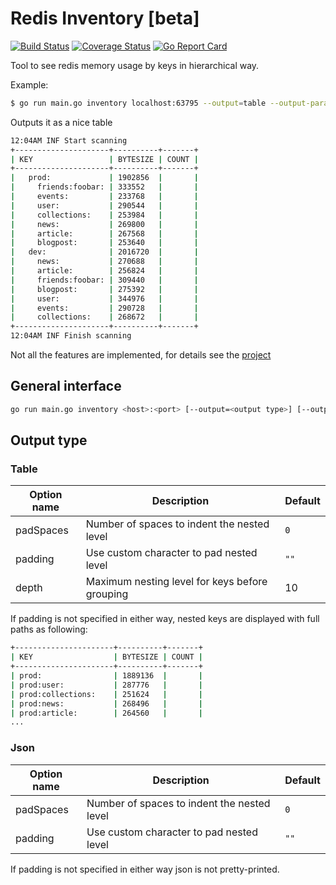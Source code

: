 Redis Inventory [beta]
=====================

[![Build Status](https://travis-ci.com/obukhov/redis-inventory.svg?branch=master)](https://travis-ci.com/obukhov/redis-inventory)
[![Coverage Status](https://coveralls.io/repos/github/obukhov/redis-inventory/badge.svg?branch=master)](https://coveralls.io/github/obukhov/redis-inventory?branch=master)
[![Go Report Card](https://goreportcard.com/badge/github.com/obukhov/redis-inventory)](https://goreportcard.com/report/github.com/obukhov/redis-inventory)

Tool to see redis memory usage by keys in hierarchical way.

Example:
```bash
$ go run main.go inventory localhost:63795 --output=table --output-params="padSpaces=2&depth=2"                                                                                                                                                                                       643ms  Do 22 Jul 2021 22:01:41 UTC
```

Outputs it as a nice table
```bash
12:04AM INF Start scanning
+---------------------+----------+-------+
| KEY                 | BYTESIZE | COUNT |
+---------------------+----------+-------+
|   prod:             | 1902856  |       |
|     friends:foobar: | 333552   |       |
|     events:         | 233768   |       |
|     user:           | 290544   |       |
|     collections:    | 253984   |       |
|     news:           | 269800   |       |
|     article:        | 267568   |       |
|     blogpost:       | 253640   |       |
|   dev:              | 2016720  |       |
|     news:           | 270688   |       |
|     article:        | 256824   |       |
|     friends:foobar: | 309440   |       |
|     blogpost:       | 275392   |       |
|     user:           | 344976   |       |
|     events:         | 290728   |       |
|     collections:    | 268672   |       |
+---------------------+----------+-------+
12:04AM INF Finish scanning
```

Not all the features are implemented, for details see the [project](https://github.com/obukhov/redis-inventory/projects/1)

## General interface

```bash
go run main.go inventory <host>:<port> [--output=<output type>] [--output-params=<querstring serialized params>]
```

## Output type

### Table

| Option name  | Description                                    | Default   | 
|--------------|------------------------------------------------|-----------|
| padSpaces    | Number of spaces to indent the nested level    | `0`       |
| padding      | Use custom character to pad nested level       | `""`      |
| depth        | Maximum nesting level for keys before grouping | 10        |


If padding is not specified in either way, nested keys are displayed with full paths as following:
```bash
+----------------------+----------+-------+
| KEY                  | BYTESIZE | COUNT |
+----------------------+----------+-------+
| prod:                | 1889136  |       |
| prod:user:           | 287776   |       |
| prod:collections:    | 251624   |       |
| prod:news:           | 268496   |       |
| prod:article:        | 264560   |       |
...
```

### Json

| Option name  | Description                                  | Default   | 
|--------------|----------------------------------------------|-----------|
| padSpaces    | Number of spaces to indent the nested level  | `0`       |
| padding      | Use custom character to pad nested level     | `""`      |

If padding is not specified in either way json is not pretty-printed.